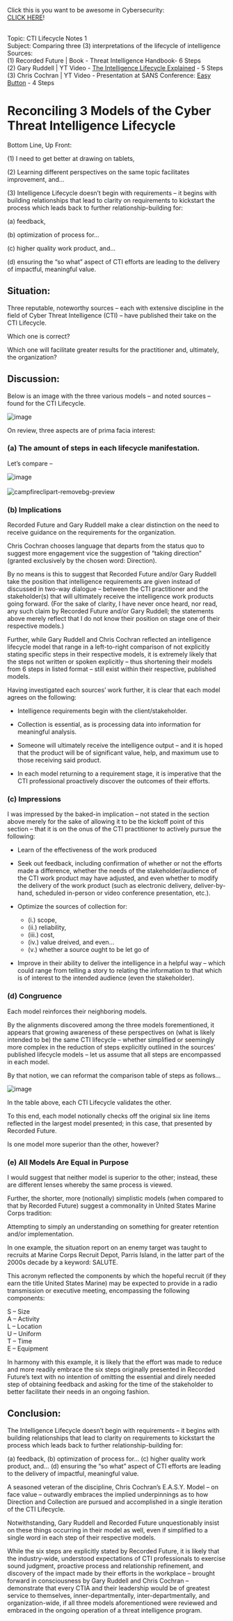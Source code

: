 Click this is you want to be awesome in Cybersecurity: <br />
[CLICK HERE](https://www.google.com)! <br />
<br />

Topic: CTI Lifecycle Notes 1 <br />
Subject: Comparing three (3) interpretations of the lifecycle of intelligence<br />
Sources:<br />
(1) Recorded Future | Book - Threat Intelligence Handbook- 6 Steps <br />
(2) Gary Ruddell | YT Video - [The Intelligence Lifecycle Explained](https://youtu.be/B2wRbotog-Y?si=QtvAwSq90Oggx3XY) - 5 Steps <br />
(3) Chris Cochran | YT Video - Presentation at SANS Conference: [Easy Button](https://youtu.be/ecY5WW_qppc?si=krmRYQM5iLrkSfbr) - 4 Steps <br />

# Reconciling 3 Models of the Cyber Threat Intelligence Lifecycle


Bottom Line, Up Front:

(1) I need to get better at drawing on tablets,

(2) Learning different perspectives on the same topic facilitates improvement, and…

(3) Intelligence Lifecycle doesn’t begin with requirements – it begins with building relationships that lead to clarity on requirements to kickstart the process which leads back to further relationship-building for:

(a) feedback,

(b) optimization of process for…

(c) higher quality work product, and…

(d) ensuring the “so what” aspect of CTI efforts are leading to the delivery of impactful, meaningful value.

## Situation:

Three reputable, noteworthy sources – each with extensive discipline in the field of Cyber Threat Intelligence (CTI) – have published their take on the CTI Lifecycle.

Which one is correct?

Which one will facilitate greater results for the practitioner and, ultimately, the organization?

## Discussion:

Below is an image with the three various models – and noted sources – found for the CTI Lifecycle.

![image](https://github.com/user-attachments/assets/b1faf7b5-3231-4b79-be03-b44ab4b0d386)

On review, three aspects are of prima facia interest:

### (a) The amount of steps in each lifecycle manifestation.

Let’s compare –

![image](https://github.com/user-attachments/assets/2544521e-0027-4ca4-aae7-caa89588b7a6)
<br />
<br />
![campfireclipart-removebg-preview](https://github.com/user-attachments/assets/e2feaca4-a476-4831-8130-b31fce301677)

### (b) Implications

Recorded Future and Gary Ruddell make a clear distinction on the need to receive guidance on the requirements for the organization.

Chris Cochran chooses language that departs from the status quo to suggest more engagement vice the suggestion of “taking direction” (granted exclusively by the chosen word: Direction).

By no means is this to suggest that Recorded Future and/or Gary Ruddell take the position that intelligence requirements are given instead of discussed in two-way dialogue – between the CTI practitioner and the stakeholder(s) that will ultimately receive the intelligence work products going forward. (For the sake of clarity, I have never once heard, nor read, any such claim by Recorded Future and/or Gary Ruddell; the statements above merely reflect that I do not know their position on stage one of their respective models.)

Further, while Gary Ruddell and Chris Cochran reflected an intelligence lifecycle model that range in a left-to-right comparison of not explicitly stating specific steps in their respective models, it is extremely likely that the steps not written or spoken explicitly – thus shortening their models from 6 steps in listed format – still exist within their respective, published models.

Having investigated each sources’ work further, it is clear that each model agrees on the following:

+ Intelligence requirements begin with the client/stakeholder.

+ Collection is essential, as is processing data into information for meaningful analysis.

+ Someone will ultimately receive the intelligence output – and it is hoped that the product will be of significant value, help, and maximum use to those receiving said product.

+ In each model returning to a requirement stage, it is imperative that the CTI professional proactively discover the outcomes of their efforts.

### (c) Impressions

I was impressed by the baked-in implication – not stated in the section above merely for the sake of allowing it to be the kickoff point of this section – that it is on the onus of the CTI practitioner to actively pursue the following:

+ Learn of the effectiveness of the work produced

+ Seek out feedback, including confirmation of whether or not the efforts made a difference, whether the needs of the stakeholder/audience of the CTI work product may have adjusted, and even whether to modify the delivery of the work product (such as electronic delivery, deliver-by-hand, scheduled in-person or video conference presentation, etc.).

+ Optimize the sources of collection for:

  + (i.) scope,
  + (ii.) reliability,
  + (iii.) cost,
  + (iv.) value dreived, and even...
  + (v.) whether a source ought to be let go of

+ Improve in their ability to deliver the intelligence in a helpful way – which could range from telling a story to relating the information to that which is of interest to the intended audience (even the stakeholder).

### (d) Congruence

Each model reinforces their neighboring models.

By the alignments discovered among the three models forementioned, it appears that growing awareness of these perspectives on (what is likely intended to be) the same CTI lifecycle – whether simplified or seemingly more complex in the reduction of steps explicitly outlined in the sources’ published lifecycle models – let us assume that all steps are encompassed in each model.

By that notion, we can reformat the comparison table of steps as follows…

![image](https://github.com/user-attachments/assets/39db55ee-8f78-4455-bd73-61c873d2c8eb)

In the table above, each CTI Lifecycle validates the other.

To this end, each model notionally checks off the original six line items reflected in the largest model presented; in this case, that presented by Recorded Future.

Is one model more superior than the other, however?

### (e) All Models Are Equal in Purpose

I would suggest that neither model is superior to the other; instead, these are different lenses whereby the same process is viewed.

Further, the shorter, more (notionally) simplistic models (when compared to that by Recorded Future) suggest a commonality in United States Marine Corps tradition: 

Attempting to simply an understanding on something for greater retention and/or implementation.

In one example, the situation report on an enemy target was taught to recruits at Marine Corps Recruit Depot, Parris Island, in the latter part of the 2000s decade by a keyword: SALUTE.

This acronym reflected the components by which the hopeful recruit (if they earn the title United States Marine) may be expected to provide in a radio transmission or executive meeting, encompassing the following components:

S – Size <br />
A – Activity <br />
L – Location <br />
U – Uniform <br />
T – Time <br />
E – Equipment <br />

In harmony with this example, it is likely that the effort was made to reduce and more readily embrace the six steps originally presented in Recorded Future’s text with no intention of omitting the essential and direly needed step of obtaining feedback and asking for the time of the stakeholder to better facilitate their needs in an ongoing fashion.

## Conclusion:

The Intelligence Lifecycle doesn’t begin with requirements – it begins with building relationships that lead to clarity on requirements to kickstart the process which leads
back to further relationship-building for:

(a) feedback, (b) optimization of process for… (c) higher quality work product, and… (d) ensuring the “so what” aspect of CTI efforts are leading to the delivery of impactful, meaningful value.

A seasoned veteran of the discipline, Chris Cochran’s E.A.S.Y. Model – on face value – outwardly embraces the implied underpinnings as to how Direction and Collection are pursued and accomplished in a single iteration of the CTI Lifecycle.

Notwithstanding, Gary Ruddell and Recorded Future unquestionably insist on these things occurring in their model as well, even if simplified to a single word in each step of their respective models.

While the six steps are explicitly stated by Recorded Future, it is likely that the industry-wide, understood expectations of CTI professionals to exercise sound judgment, proactive process and relationship refinement, and discovery of the impact made by their efforts in the workplace – brought forward in consciousness by Gary Ruddell and Chris Cochran – demonstrate that every CTIA and their leadership would be of greatest service to themselves, inner-departmentally, inter-departmentally, and organization-wide, if all three models aforementioned were reviewed and embraced in the ongoing operation of a threat intelligence program.


